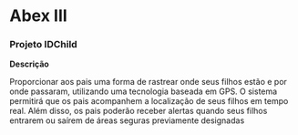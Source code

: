 # Abex III

### Projeto IDChild

**Descrição**

Proporcionar aos pais uma forma de rastrear onde seus filhos estão e por onde passaram, utilizando uma tecnologia baseada em GPS. O sistema permitirá que os pais acompanhem a localização de seus filhos em tempo real. Além disso, os pais poderão receber alertas quando seus filhos entrarem ou saírem de áreas seguras previamente designadas

